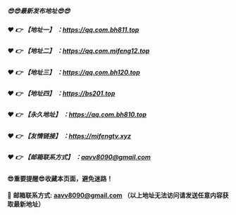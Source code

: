 ##### :sunglasses::sunglasses:最新发布地址:sunglasses::sunglasses:

##### :heart: :point_right: 【地址一】 ：https://qq.com.bh811.top

##### :heart: :point_right: 【地址二】 ：https://qq.com.mifeng12.top

##### :heart: :point_right: 【地址三】 ：https://qq.com.bh120.top

##### :heart: :point_right: 【地址四】 ：https://bs201.top

##### :heart: :point_right: 【永久地址】 ：https://qq.com.bh810.top

##### :heart: :point_right: 【友情链接】 ：https://mifengtv.xyz

##### :heart: :point_right: 【邮箱联系方式】 ：aavv8090@gmail.com

#### :sunglasses:重要提醒:sunglasses:收藏本页面，避免迷路！


:e-mail: __邮箱联系方式: aavv8090@gmail.com （以上地址无法访问请发送任意内容获取最新地址）__
